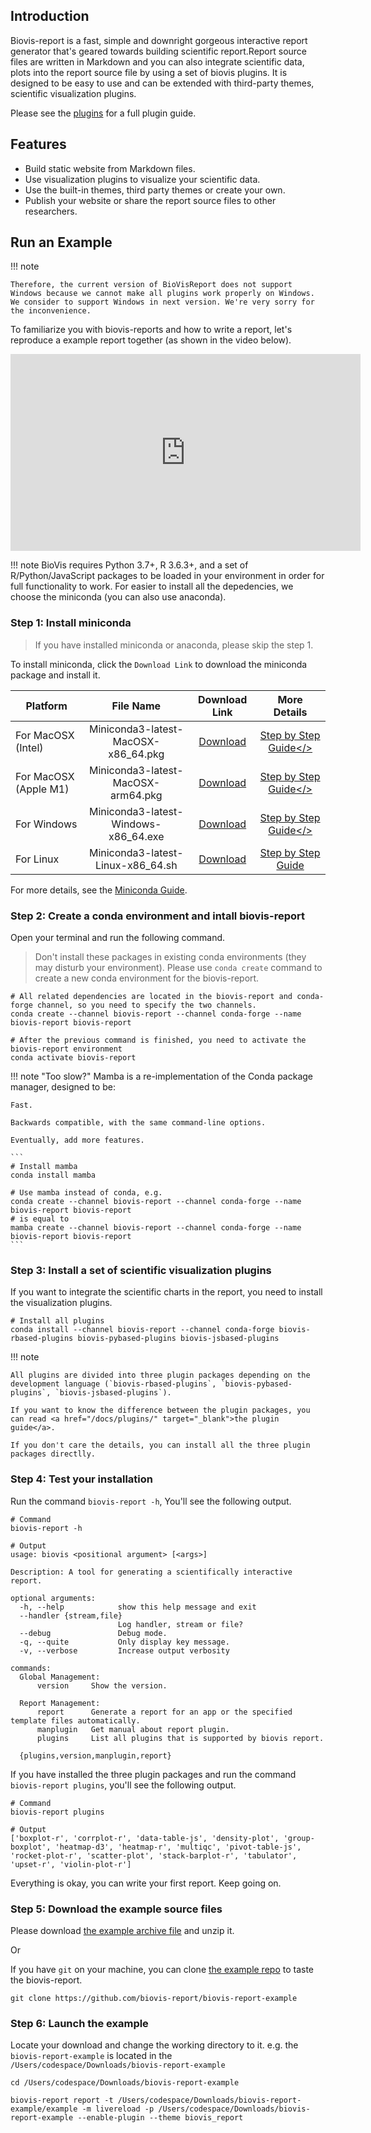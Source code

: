 ## Introduction

Biovis-report is a fast, simple and downright gorgeous interactive report generator that's geared towards building scientific report.Report source files are written in Markdown and you can also integrate scientific data, plots into the report source file by using a set of biovis plugins. It is designed to be easy to use and can be extended with third-party themes, scientific visualization plugins.

Please see the <a href="/docs/plugins/" target="_blank">plugins</a> for a full plugin guide.

## Features

- Build static website from Markdown files.
- Use visualization plugins to visualize your scientific data.
- Use the built-in themes, third party themes or create your own.
- Publish your website or share the report source files to other researchers.

## Run an Example

!!! note

    Therefore, the current version of BioVisReport does not support Windows because we cannot make all plugins work properly on Windows. We consider to support Windows in next version. We're very sorry for the inconvenience.

To familiarize you with biovis-reports and how to write a report, let's reproduce a example report together (as shown in the video below).

<iframe
    width="560"
    height="315"
    src="https://www.youtube.com/embed/MZ1Kv75t_Mc"
    title="YouTube video player"
    frameborder="0"
    allow="accelerometer; autoplay; clipboard-write; encrypted-media; gyroscope; picture-in-picture"
    allowfullscreen
></iframe>

!!! note
    BioVis requires Python 3.7+, R 3.6.3+, and a set of R/Python/JavaScript packages to be loaded in your environment in order for full functionality to work. For easier to install all the depedencies, we choose the miniconda (you can also use anaconda).

### Step 1: Install miniconda

> If you have installed miniconda or anaconda, please skip the step 1.

To install miniconda, click the `Download Link` to download the miniconda package and install it.

| Platform              |              File Name               |                                          Download Link                                          |                             More Details                              |
| --------------------- | :----------------------------------: | :---------------------------------------------------------------------------------------------: | :-------------------------------------------------------------------: |
| For MacOSX (Intel)    | Miniconda3-latest-MacOSX-x86_64.pkg  | <a href="https://repo.anaconda.com/miniconda/Miniconda3-latest-MacOSX-x86_64.pkg">Download</a>  |   <a href="/docs/installation/mac/#miniconda">Step by Step Guide</>   |
| For MacOSX (Apple M1) |  Miniconda3-latest-MacOSX-arm64.pkg  |  <a href="https://repo.anaconda.com/miniconda/Miniconda3-latest-MacOSX-arm64.pkg">Download</a>  |   <a href="/docs/installation/mac/#miniconda">Step by Step Guide</>   |
| For Windows           | Miniconda3-latest-Windows-x86_64.exe | <a disabled href="https://repo.anaconda.com/miniconda/Miniconda3-latest-Windows-x86_64.exe">Download</a> | <a disabled href="/docs/installation/windows/#miniconda">Step by Step Guide</> |
| For Linux             |  Miniconda3-latest-Linux-x86_64.sh   |  <a href="https://repo.anaconda.com/miniconda/Miniconda3-latest-Linux-x86_64.sh"> Download</a>  | <a href="https://ostechnix.com/how-to-install-miniconda-in-linux/" target="_blank">Step by Step Guide</a>  |

For more details, see the [Miniconda Guide](https://docs.conda.io/en/latest/miniconda.html).

### Step 2: Create a conda environment and intall biovis-report

Open your terminal and run the following command.

> Don't install these packages in existing conda environments (they may disturb your environment). Please use `conda create` command to create a new conda environment for the biovis-report.

```
# All related dependencies are located in the biovis-report and conda-forge channel, so you need to specify the two channels.
conda create --channel biovis-report --channel conda-forge --name biovis-report biovis-report

# After the previous command is finished, you need to activate the biovis-report environment
conda activate biovis-report
```

!!! note "Too slow?"
    Mamba is a re-implementation of the Conda package manager, designed to be: 
    
    Fast.
    
    Backwards compatible, with the same command-line options.
    
    Eventually, add more features.

    ```
    # Install mamba
    conda install mamba

    # Use mamba instead of conda, e.g.
    conda create --channel biovis-report --channel conda-forge --name biovis-report biovis-report
    # is equal to
    mamba create --channel biovis-report --channel conda-forge --name biovis-report biovis-report
    ```

### Step 3: Install a set of scientific visualization plugins

If you want to integrate the scientific charts in the report, you need to install the visualization plugins.

```
# Install all plugins
conda install --channel biovis-report --channel conda-forge biovis-rbased-plugins biovis-pybased-plugins biovis-jsbased-plugins
```

!!! note

    All plugins are divided into three plugin packages depending on the development language (`biovis-rbased-plugins`, `biovis-pybased-plugins`, `biovis-jsbased-plugins`). 

    If you want to know the difference between the plugin packages, you can read <a href="/docs/plugins/" target="_blank">the plugin guide</a>.

    If you don't care the details, you can install all the three plugin packages directlly.

### Step 4: Test your installation

Run the command `biovis-report -h`, You'll see the following output.

```
# Command
biovis-report -h

# Output
usage: biovis <positional argument> [<args>]

Description: A tool for generating a scientifically interactive report.

optional arguments:
  -h, --help            show this help message and exit
  --handler {stream,file}
                        Log handler, stream or file?
  --debug               Debug mode.
  -q, --quite           Only display key message.
  -v, --verbose         Increase output verbosity

commands:
  Global Management:
      version     Show the version.
  
  Report Management:
      report      Generate a report for an app or the specified template files automatically.
      manplugin   Get manual about report plugin.
      plugins     List all plugins that is supported by biovis report.

  {plugins,version,manplugin,report}
```

If you have installed the three plugin packages and run the command `biovis-report plugins`, you'll see the following output.

```
# Command
biovis-report plugins

# Output
['boxplot-r', 'corrplot-r', 'data-table-js', 'density-plot', 'group-boxplot', 'heatmap-d3', 'heatmap-r', 'multiqc', 'pivot-table-js', 'rocket-plot-r', 'scatter-plot', 'stack-barplot-r', 'tabulator', 'upset-r', 'violin-plot-r']
```

Everything is okay, you can write your first report. Keep going on.

### Step 5: Download the example source files

Please download <a href="https://github.com/biovis-report/biovis-report-example/archive/refs/heads/master.zip">the example archive file</a> and unzip it.

Or

If you have `git` on your machine, you can clone [the example repo](https://github.com/biovis-report/biovis-report-example) to taste the biovis-report.

```
git clone https://github.com/biovis-report/biovis-report-example
```

### Step 6: Launch the example

Locate your download and change the working directory to it. e.g. the `biovis-report-example` is located in the `/Users/codespace/Downloads/biovis-report-example`

```
cd /Users/codespace/Downloads/biovis-report-example

biovis-report report -t /Users/codespace/Downloads/biovis-report-example/example -m livereload -p /Users/codespace/Downloads/biovis-report-example --enable-plugin --theme biovis_report
```